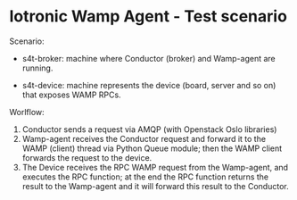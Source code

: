 # Iotronic Wamp Agent - Test scenario

Scenario:

* s4t-broker: machine where Conductor (broker) and Wamp-agent are running.

* s4t-device: machine represents the device (board, server and so on) that exposes WAMP RPCs.

Worlflow:

1. Conductor sends a request via AMQP (with Openstack Oslo libraries)
2. Wamp-agent receives the Conductor request and forward it to the WAMP (client) thread via Python Queue module; then the WAMP client forwards the request to the device.
3. The Device receives the RPC WAMP request from the Wamp-agent, and executes the RPC function; at the end the RPC function returns the result to the Wamp-agent and it will forward this result to the Conductor.
